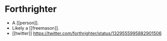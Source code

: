 # Forthrighter

- A [[person]].
- Likely a [[freemason]].
- [[twitter]] https://twitter.com/forthrighter/status/1329555995882901506


